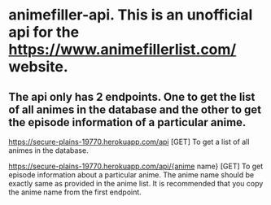# animefiller-api. This is an unofficial api for the https://www.animefillerlist.com/ website.

## The api only has 2 endpoints. One to get the list of all animes in the database and the other to get the episode information of a particular anime.

https://secure-plains-19770.herokuapp.com/api [GET]
To get a list of all animes in the database.

https://secure-plains-19770.herokuapp.com/api/{anime name} [GET]
To get episode information about a particular anime. The anime name should be exactly same as provided in the anime list. It is recommended that you copy the anime name from the first endpoint.
